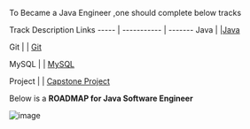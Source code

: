 To Became a Java Engineer ,one should complete below tracks 

Track    Description    Links
----- |  ----------- |  -------
Java  | |[Java](https://github.com/vasuyepuru/Java-Software-Engineer/tree/main/1.Java)

Git | | [Git](https://github.com/vasuyepuru/Java-Software-Engineer/tree/main/2.Git)

MySQL | | [MySQL](https://github.com/vasuyepuru/Java-Software-Engineer/tree/main/3.MySQL)

Project | | [Capstone Project]()

Below is a <b>ROADMAP for Java Software Engineer</b>

![image](https://github.com/vasuyepuru/Java-Software-Engineer/assets/168894430/84e9750d-9c5a-4992-a89b-e158cbc3313c)
